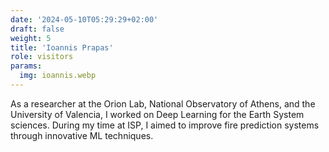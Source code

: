 ```yaml
---
date: '2024-05-10T05:29:29+02:00'
draft: false
weight: 5
title: 'Ioannis Prapas'
role: visitors
params:
  img: ioannis.webp
---
```


As a researcher at the Orion Lab, National Observatory of Athens, and the University of Valencia, I worked on Deep Learning for the Earth System sciences. During my time at ISP, I aimed to improve fire prediction systems through innovative ML techniques.
